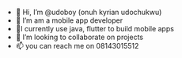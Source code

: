 - 👋 Hi, I’m @udoboy (onuh kyrian udochukwu)
- 👀 I’m am a mobile app developer
- 🌱I currently use java, flutter to build mobile apps
- 💞️ I’m looking to collaborate on projects
- 📫 you can reach me on 08143015512

<!---
udoboy/udoboy is a ✨ special ✨ repository because its `README.md` (this file) appears on your GitHub profile.
You can click the Preview link to take a look at your changes.
--->
